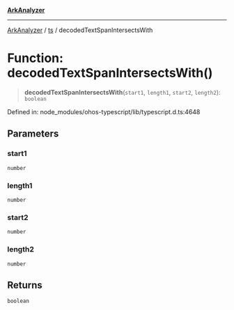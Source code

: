 [**ArkAnalyzer**](../../../../README.md)

***

[ArkAnalyzer](../../../../globals.md) / [ts](../README.md) / decodedTextSpanIntersectsWith

# Function: decodedTextSpanIntersectsWith()

> **decodedTextSpanIntersectsWith**(`start1`, `length1`, `start2`, `length2`): `boolean`

Defined in: node\_modules/ohos-typescript/lib/typescript.d.ts:4648

## Parameters

### start1

`number`

### length1

`number`

### start2

`number`

### length2

`number`

## Returns

`boolean`
